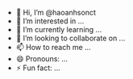 - 👋 Hi, I’m @haoanhsonct
- 👀 I’m interested in ...
- 🌱 I’m currently learning ...
- 💞️ I’m looking to collaborate on ...
- 📫 How to reach me ...
- 😄 Pronouns: ...
- ⚡ Fun fact: ...

<!---
haoanhsonct/haoanhsonct is a ✨ special ✨ repository because its `README.md` (this file) appears on your GitHub profile.
You can click the Preview link to take a look at your changes.
--->
